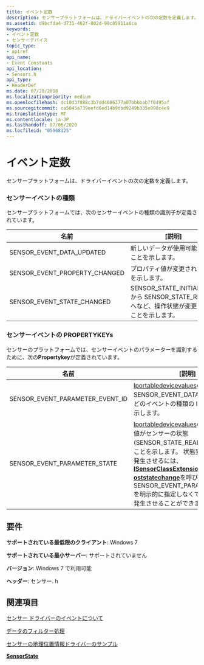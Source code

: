```yaml
---
title: イベント定数
description: センサープラットフォームは、ドライバーイベントの次の定数を定義します。
ms.assetid: d9bcfda4-d731-462f-802d-99c85911a6ca
keywords:
- イベント定数
- センサーデバイス
topic_type:
- apiref
api_name:
- Event Constants
api_location:
- Sensors.h
api_type:
- HeaderDef
ms.date: 07/20/2018
ms.localizationpriority: medium
ms.openlocfilehash: dc10d3f888c3b7dd4086377a07bbbbab7f8495af
ms.sourcegitcommit: ca5045a739eefd6ed14b9dbd9249b335e090c4e9
ms.translationtype: MT
ms.contentlocale: ja-JP
ms.lasthandoff: 07/06/2020
ms.locfileid: "85968125"
---
```

# <a name="event-constants"></a>イベント定数


センサープラットフォームは、ドライバーイベントの次の定数を定義します。

### <a name="sensor-event-types"></a>センサーイベントの種類

センサープラットフォームでは、次のセンサーイベントの種類の識別子が定義されています。

|名前|[説明]|
|--|--|
|SENSOR_EVENT_DATA_UPDATED|新しいデータが使用可能であることを示します。|
|SENSOR_EVENT_PROPERTY_CHANGED|プロパティ値が変更されたことを示します。|
|SENSOR_EVENT_STATE_CHANGED|SENSOR_STATE_INITIALIZING から SENSOR_STATE_READY へなど、操作状態が変更されたことを示します。|

 

### <a name="sensor-event-propertykeys"></a>センサーイベントの PROPERTYKEYs

センサーのプラットフォームでは、センサーイベントのパラメーターを識別するために、次の**Propertykey**が定義されています。

|名前|[説明]|
|--|--|
|SENSOR_EVENT_PARAMETER_EVENT_ID|[Iportabledevicevalues](https://go.microsoft.com/fwlink/p/?linkid=131486)の<strong>GUID</strong>値が、SENSOR_EVENT_DATA_UPDATED などのイベントの種類の ID であることを示します。|
|SENSOR_EVENT_PARAMETER_STATE|[Iportabledevicevalues](https://go.microsoft.com/fwlink/p/?linkid=131486)の符号なし整数値がセンサーの状態 (SENSOR_STATE_READY など) であることを示します。 状態変更イベントを発生させるには、 [<strong>ISensorClassExtension::P oststatechange</strong>](https://docs.microsoft.com/windows-hardware/drivers/ddi/sensorsclassextension/nf-sensorsclassextension-isensorclassextension-poststatechange)を呼び出します。 SENSOR_EVENT_PARAMETER_STATE を明示的に指定しなくてもイベントを発生させることができます。|

 

<a name="requirements"></a>要件
------------

**サポートされている最低限のクライアント**: Windows 7

**サポートされている最小サーバー**: サポートされていません

**バージョン**: Windows 7 で利用可能

**ヘッダー**: センサー. h




## <a name="see-also"></a>関連項目


[センサー ドライバーのイベントについて](about-sensor-driver-events.md)

[データのフィルター処理](filtering-data.md)

[センサーの地理位置情報ドライバーのサンプル](https://docs.microsoft.com/windows-hardware/drivers/gnss/sensors-geolocation-driver-sample)

[**SensorState**](https://docs.microsoft.com/windows-hardware/drivers/ddi/sensorsclassextension/ne-sensorsclassextension-__midl___midl_itf_windowssensorclassextension_0000_0000_0001)

 

 






